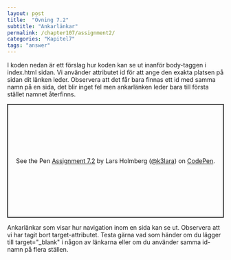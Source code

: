 ```yaml
---
layout: post
title:  "Övning 7.2"
subtitle: "Ankarlänkar"
permalink: /chapter107/assignment2/
categories: "Kapitel7"
tags: "answer"
---
```

I koden nedan är ett förslag hur koden kan se ut inanför body-taggen i index.html sidan. Vi använder attributet id för att ange den exakta platsen på sidan dit länken leder. Observera att det får bara finnas ett id med samma namn på en sida, det blir inget fel men ankarlänken leder bara till första stället namnet återfinns.
<p class="codepen" data-height="265" data-theme-id="light" data-default-tab="html,result" data-user="k3lara" data-slug-hash="xxKYwqN" style="height: 265px; box-sizing: border-box; display: flex; align-items: center; justify-content: center; border: 2px solid; margin: 1em 0; padding: 1em;" data-pen-title="Assignment 7.2">
  <span>See the Pen <a href="https://codepen.io/k3lara/pen/xxKYwqN/">
  Assignment 7.2</a> by Lars Holmberg (<a href="https://codepen.io/k3lara">@k3lara</a>)
  on <a href="https://codepen.io">CodePen</a>.</span>
</p>
<script async src="https://static.codepen.io/assets/embed/ei.js"></script>
<figcaption>Ankarlänkar som visar hur navigation inom en sida kan se ut. Observera att vi har tagit bort target-attributet. Testa gärna vad som händer om du lägger till target="_blank" i någon av länkarna eller om du använder samma id-namn på flera ställen. </figcaption>
